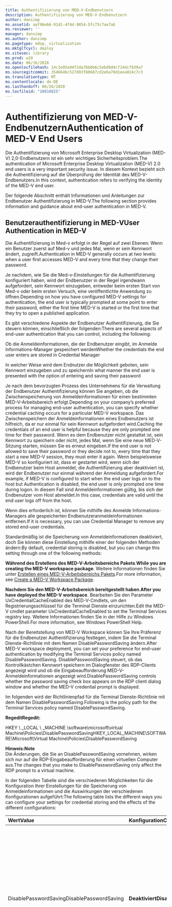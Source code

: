 ```yaml
---
title: Authentifizierung von MED-V-Endbenutzern
description: Authentifizierung von MED-V-Endbenutzern
author: dansimp
ms.assetid: aaf96eb6-91d1-4f4d-9854-5fc73c7ae7ab
ms.reviewer: ''
manager: dansimp
ms.author: dansimp
ms.pagetype: mdop, virtualization
ms.mktglfcycl: deploy
ms.sitesec: library
ms.prod: w10
ms.date: 06/16/2016
ms.openlocfilehash: 14c1e95a94f2da76b6b6c5ebd9d4cf14dcf839a7
ms.sourcegitcommit: 354664bc527d93f80687cd2eba70d1eea024c7c3
ms.translationtype: MT
ms.contentlocale: de-DE
ms.lasthandoff: 06/26/2020
ms.locfileid: "10810825"
---
```

# <span data-ttu-id="75dd4-103">Authentifizierung von MED-V-Endbenutzern</span><span class="sxs-lookup"><span data-stu-id="75dd4-103">Authentication of MED-V End Users</span></span>


<span data-ttu-id="75dd4-104">Die Authentifizierung von Microsoft Enterprise Desktop Virtualization (MED-V) 2,0-Endbenutzern ist ein sehr wichtiges Sicherheitsproblem.</span><span class="sxs-lookup"><span data-stu-id="75dd4-104">The authentication of Microsoft Enterprise Desktop Virtualization (MED-V) 2.0 end users is a very important security issue.</span></span> <span data-ttu-id="75dd4-105">In diesem Kontext bezieht sich die Authentifizierung auf die Überprüfung der Identität des MED-V-Endbenutzers.</span><span class="sxs-lookup"><span data-stu-id="75dd4-105">In this context, authentication refers to verifying the identity of the MED-V end user.</span></span>

<span data-ttu-id="75dd4-106">Der folgende Abschnitt enthält Informationen und Anleitungen zur Endbenutzer Authentifizierung in MED-V.</span><span class="sxs-lookup"><span data-stu-id="75dd4-106">The following section provides information and guidance about end-user authentication in MED-V.</span></span>

## <span data-ttu-id="75dd4-107">Benutzerauthentifizierung in MED-V</span><span class="sxs-lookup"><span data-stu-id="75dd4-107">User Authentication in MED-V</span></span>


<span data-ttu-id="75dd4-108">Die Authentifizierung in Med-v erfolgt in der Regel auf zwei Ebenen: Wenn ein Benutzer zuerst auf Med-v und jedes Mal, wenn er sein Kennwort ändert, zugreift.</span><span class="sxs-lookup"><span data-stu-id="75dd4-108">Authentication in MED-V generally occurs at two levels: when a user first accesses MED-V and every time that they change their password.</span></span>

<span data-ttu-id="75dd4-109">Je nachdem, wie Sie die Med-v-Einstellungen für die Authentifizierung konfiguriert haben, wird der Endbenutzer in der Regel irgendwann aufgefordert, sein Kennwort einzugeben, entweder beim ersten Start von Med-v oder beim ersten Versuch, eine veröffentlichte Anwendung zu öffnen.</span><span class="sxs-lookup"><span data-stu-id="75dd4-109">Depending on how you have configured MED-V settings for authentication, the end user is typically prompted at some point to enter their password, either the first time MED-V is started or the first time that they try to open a published application.</span></span>

<span data-ttu-id="75dd4-110">Es gibt verschiedene Aspekte der Endbenutzer Authentifizierung, die Sie steuern können, einschließlich der folgenden:</span><span class="sxs-lookup"><span data-stu-id="75dd4-110">There are several aspects of end-user authentication that you can control, including the following:</span></span>

<span data-ttu-id="75dd4-111">Ob die Anmeldeinformationen, die der Endbenutzer eingibt, im Anmelde Informations-Manager gespeichert werden</span><span class="sxs-lookup"><span data-stu-id="75dd4-111">Whether the credentials the end user enters are stored in Credential Manager</span></span>

<span data-ttu-id="75dd4-112">In welcher Weise wird dem Endnutzer die Möglichkeit geboten, sein Kennwort einzugeben und zu speichern</span><span class="sxs-lookup"><span data-stu-id="75dd4-112">In what manner the end user is presented with the option of entering and saving their password</span></span>

<span data-ttu-id="75dd4-113">Je nach dem bevorzugten Prozess des Unternehmens für die Verwaltung der Endbenutzer Authentifizierung können Sie angeben, ob die Zwischenspeicherung von Anmeldeinformationen für einen bestimmten MED-V-Arbeitsbereich erfolgt.</span><span class="sxs-lookup"><span data-stu-id="75dd4-113">Depending on your company’s preferred process for managing end-user authentication, you can specify whether credential caching occurs for a particular MED-V workspace.</span></span> <span data-ttu-id="75dd4-114">Das Zwischenspeichern der Anmeldeinformationen eines Endbenutzers ist hilfreich, da er nur einmal für sein Kennwort aufgefordert wird.</span><span class="sxs-lookup"><span data-stu-id="75dd4-114">Caching the credentials of an end user is helpful because they are only prompted one time for their password.</span></span> <span data-ttu-id="75dd4-115">Wenn es dem Endbenutzer nicht gestattet ist, sein Kennwort zu speichern oder nicht, jedes Mal, wenn Sie eine neue MED-V-Sitzung starten, müssen Sie es erneut eingeben.</span><span class="sxs-lookup"><span data-stu-id="75dd4-115">If the end user is not allowed to save their password or they decide not to, every time that they start a new MED-V session, they must enter it again.</span></span> <span data-ttu-id="75dd4-116">Wenn beispielsweise MED-V so konfiguriert ist, dass er gestartet wird, wenn sich der Endbenutzer beim Host anmeldet, die Authentifizierung aber deaktiviert ist, wird der Endbenutzer nur einmal während der Anmeldung aufgefordert.</span><span class="sxs-lookup"><span data-stu-id="75dd4-116">For example, if MED-V is configured to start when the end user logs on to the host but Authentication is disabled, the end user is only prompted one time during logon.</span></span> <span data-ttu-id="75dd4-117">In diesem Fall sind Anmeldeinformationen gültig, bis sich der Endbenutzer vom Host abmeldet.</span><span class="sxs-lookup"><span data-stu-id="75dd4-117">In this case, credentials are valid until the end user logs off from the host.</span></span>

<span data-ttu-id="75dd4-118">Wenn dies erforderlich ist, können Sie mithilfe des Anmelde Informations-Managers alle gespeicherten Endbenutzeranmeldeinformationen entfernen.</span><span class="sxs-lookup"><span data-stu-id="75dd4-118">If it is necessary, you can use Credential Manager to remove any stored end-user credentials.</span></span>

<span data-ttu-id="75dd4-119">Standardmäßig ist die Speicherung von Anmeldeinformationen deaktiviert, doch Sie können diese Einstellung mithilfe einer der folgenden Methoden ändern:</span><span class="sxs-lookup"><span data-stu-id="75dd4-119">By default, credential storing is disabled, but you can change this setting through one of the following methods:</span></span>

<span data-ttu-id="75dd4-120">**Während des Erstellens des MED-V-Arbeitsbereichs Pakets**.</span><span class="sxs-lookup"><span data-stu-id="75dd4-120">**While you are creating the MED-V workspace package**.</span></span> <span data-ttu-id="75dd4-121">Weitere Informationen finden Sie unter [Erstellen eines MED-V-Arbeitsbereichs Pakets](create-a-med-v-workspace-package.md).</span><span class="sxs-lookup"><span data-stu-id="75dd4-121">For more information, see [Create a MED-V Workspace Package](create-a-med-v-workspace-package.md).</span></span>

<span data-ttu-id="75dd4-122">**Nachdem Sie den MED-V-Arbeitsbereich bereitgestellt haben**.</span><span class="sxs-lookup"><span data-stu-id="75dd4-122">**After you have deployed the MED-V workspace**.</span></span> <span data-ttu-id="75dd4-123">Bearbeiten Sie den Parameter UxCredentialCacheEnabled des MED-V-Cmdlets, um den Registrierungsschlüssel für die Terminal Dienste einzurichten.</span><span class="sxs-lookup"><span data-stu-id="75dd4-123">Edit the MED-V cmdlet parameter UxCredentialCacheEnabled to set the Terminal Services registry key.</span></span> <span data-ttu-id="75dd4-124">Weitere Informationen finden Sie in der Hilfe zu Windows PowerShell.</span><span class="sxs-lookup"><span data-stu-id="75dd4-124">For more information, see Windows PowerShell Help.</span></span>

<span data-ttu-id="75dd4-125">Nach der Bereitstellung von MED-V Workspace können Sie Ihre Präferenz für die Endbenutzer Authentifizierung festlegen, indem Sie die Terminal Dienste-Richtlinie mit dem Namen DisablePasswordSaving ändern.</span><span class="sxs-lookup"><span data-stu-id="75dd4-125">After MED-V workspace deployment, you can set your preference for end-user authentication by modifying the Terminal Services policy named DisablePasswordSaving.</span></span> <span data-ttu-id="75dd4-126">DisablePasswordSaving steuert, ob das Kontrollkästchen Kennwort speichern im Dialogfenster des RDP-Clients angezeigt wird und ob die Eingabeaufforderung MED-V-Anmeldeinformationen angezeigt wird.</span><span class="sxs-lookup"><span data-stu-id="75dd4-126">DisablePasswordSaving controls whether the password saving check box appears on the RDP client dialog window and whether the MED-V credential prompt is displayed.</span></span>

<span data-ttu-id="75dd4-127">Im folgenden wird der Richtlinienpfad für die Terminal Dienste-Richtlinie mit dem Namen DisablePasswordSaving.</span><span class="sxs-lookup"><span data-stu-id="75dd4-127">Following is the policy path for the Terminal Services policy named DisablePasswordSaving.</span></span>

**<span data-ttu-id="75dd4-128">Regedit</span><span class="sxs-lookup"><span data-stu-id="75dd4-128">Regedit:</span></span>**

<span data-ttu-id="75dd4-129">HKEY \ _LOCAL \ _MACHINE \\software\\microsoft\\virtual Machine\\Policies\\DisablePasswordSaving</span><span class="sxs-lookup"><span data-stu-id="75dd4-129">HKEY\_LOCAL\_MACHINE\\SOFTWARE\\Microsoft\\Virtual Machine\\Policies\\DisablePasswordSaving</span></span>

**<span data-ttu-id="75dd4-130">Hinweis:</span><span class="sxs-lookup"><span data-stu-id="75dd4-130">Note</span></span>**  
<span data-ttu-id="75dd4-131">Die Änderungen, die Sie an DisablePasswordSaving vornehmen, wirken sich nur auf die RDP-Eingabeaufforderung für einen virtuellen Computer aus.</span><span class="sxs-lookup"><span data-stu-id="75dd4-131">The changes that you make to DisablePasswordSaving only affect the RDP prompt to a virtual machine.</span></span>



<span data-ttu-id="75dd4-132">In der folgenden Tabelle sind die verschiedenen Möglichkeiten für die Konfiguration Ihrer Einstellungen für die Speicherung von Anmeldeinformationen und die Auswirkungen der verschiedenen Konfigurationen aufgeführt:</span><span class="sxs-lookup"><span data-stu-id="75dd4-132">The following table lists the different ways you can configure your settings for credential storing and the effects of the different configurations:</span></span>

<table>
<colgroup>
<col width="33%" />
<col width="33%" />
<col width="33%" />
</colgroup>
<thead>
<tr class="header">
<th align="left"><span data-ttu-id="75dd4-133">Wert</span><span class="sxs-lookup"><span data-stu-id="75dd4-133">Value</span></span></th>
<th align="left"><span data-ttu-id="75dd4-134">Konfiguration</span><span class="sxs-lookup"><span data-stu-id="75dd4-134">Configuration</span></span></th>
<th align="left"><span data-ttu-id="75dd4-135">Ergebnis</span><span class="sxs-lookup"><span data-stu-id="75dd4-135">Result</span></span></th>
</tr>
</thead>
<tbody>
<tr class="odd">
<td align="left"><p><span data-ttu-id="75dd4-136">DisablePasswordSaving</span><span class="sxs-lookup"><span data-stu-id="75dd4-136">DisablePasswordSaving</span></span></p></td>
<td align="left"><p><strong><span data-ttu-id="75dd4-137">Deaktiviert</span><span class="sxs-lookup"><span data-stu-id="75dd4-137">Disabled</span></span></strong></p></td>
<td align="left"><p><span data-ttu-id="75dd4-138">Die MED-V-Eingabeaufforderung wird angezeigt, und ein Kontrollkästchen zum annehmen ist verfügbar und deaktiviert.</span><span class="sxs-lookup"><span data-stu-id="75dd4-138">The MED-V prompt is presented and a check box to accept is available and cleared.</span></span> <span data-ttu-id="75dd4-139">Wenn der Endbenutzer das Kontrollkästchen aktiviert, werden die Anmeldeinformationen für die spätere Verwendung zwischengespeichert.</span><span class="sxs-lookup"><span data-stu-id="75dd4-139">If the end user selects the check box, credentials are cached for subsequent use.</span></span> <span data-ttu-id="75dd4-140">Der Endbenutzer hat außerdem den Vorteil, dass nur eine Aufforderung angezeigt wird, wenn das Kennwort abläuft.</span><span class="sxs-lookup"><span data-stu-id="75dd4-140">The end user also has the benefit of only being prompted when the password expires.</span></span></p>
<p></p></td>
</tr>
<tr class="even">
<td align="left"><p></p></td>
<td align="left"><p></p></td>
<td align="left"><p><span data-ttu-id="75dd4-141">Wenn der Endbenutzer das Kontrollkästchen nicht aktiviert, wird anstelle der MED-V-Eingabeaufforderung die RDC-Client Aufforderung (Remote Desktop Connection) angezeigt, und das Kontrollkästchen zum annehmen wird deaktiviert.</span><span class="sxs-lookup"><span data-stu-id="75dd4-141">If the end user does not select the check box, the Remote Desktop Connection (RDC) Client prompt is presented instead of the MED-V prompt, and the check box to accept is cleared.</span></span> <span data-ttu-id="75dd4-142">Wenn der Endbenutzer das Kontrollkästchen aktiviert, werden die RDC-Client Anmeldeinformationen für die spätere Verwendung gespeichert.</span><span class="sxs-lookup"><span data-stu-id="75dd4-142">If the end user selects the check box, the RDC Client credential is stored for later use.</span></span></p>
<div class="alert">
<strong><span data-ttu-id="75dd4-143">Wichtig</span><span class="sxs-lookup"><span data-stu-id="75dd4-143">Important</span></span></strong><br/><p><span data-ttu-id="75dd4-144">RDC überprüft keine Anmeldeinformationen, wenn der Endbenutzer Sie eingibt.</span><span class="sxs-lookup"><span data-stu-id="75dd4-144">RDC does not validate credentials when the end user enters them.</span></span> <span data-ttu-id="75dd4-145">Wenn der Endbenutzer die Anmeldeinformationen über die RDC-Eingabeaufforderung zwischenspeichert, besteht das Risiko, dass falsche Anmeldeinformationen gespeichert werden.</span><span class="sxs-lookup"><span data-stu-id="75dd4-145">If the end user caches the credentials through the RDC prompt, there is a risk that incorrect credentials might be stored.</span></span> <span data-ttu-id="75dd4-146">In diesem Fall müssen die falschen Anmeldeinformationen im Windows-Anmelde Informations-Manager gelöscht werden.</span><span class="sxs-lookup"><span data-stu-id="75dd4-146">In this case, the incorrect credentials must be deleted in the Windows Credential Manager.</span></span></p>
</div>
<div>

</div></td>
</tr>
<tr class="odd">
<td align="left"><p><span data-ttu-id="75dd4-147">DisablePasswordSaving</span><span class="sxs-lookup"><span data-stu-id="75dd4-147">DisablePasswordSaving</span></span></p></td>
<td align="left"><p><strong><span data-ttu-id="75dd4-148">Aktiviert</span><span class="sxs-lookup"><span data-stu-id="75dd4-148">Enabled</span></span></strong></p></td>
<td align="left"><div class="alert">
<strong><span data-ttu-id="75dd4-149">Hinweis:</span><span class="sxs-lookup"><span data-stu-id="75dd4-149">Note</span></span></strong><br/><p><span data-ttu-id="75dd4-150">Diese Konfiguration ist sicherer, da Sie die Zwischenspeicherung von Endbenutzeranmeldeinformationen nicht zulässt.</span><span class="sxs-lookup"><span data-stu-id="75dd4-150">This configuration is more secure because it does not allow end user credentials to be cached.</span></span></p>
</div>
<div>

</div></td>
</tr>
</tbody>
</table>



<span data-ttu-id="75dd4-151">Standardmäßig legt die MED-V-Installation einen Registrierungsschlüssel im Gast fest, um die Eingabeaufforderung "Kennwort läuft ab" zu unterdrücken.</span><span class="sxs-lookup"><span data-stu-id="75dd4-151">By default, the MED-V installation sets a registry key in the guest to suppress the "password about to expire" prompt.</span></span> <span data-ttu-id="75dd4-152">Der Endbenutzer wird nur zur Eingabe einer Kennwortänderung auf dem Host aufgefordert.</span><span class="sxs-lookup"><span data-stu-id="75dd4-152">The end user is only prompted for a password change on the host.</span></span> <span data-ttu-id="75dd4-153">Die auf dem Host aktualisierten Anmeldeinformationen werden an den Gast weitergegeben.</span><span class="sxs-lookup"><span data-stu-id="75dd4-153">Credentials that are updated on the host are passed to the guest.</span></span>

**<span data-ttu-id="75dd4-154">Achtung</span><span class="sxs-lookup"><span data-stu-id="75dd4-154">Caution</span></span>**  
<span data-ttu-id="75dd4-155">Wenn Sie Gruppenrichtlinien in Ihrer Umgebung verwenden, wissen Sie, dass der Registrierungsschlüssel außer Kraft gesetzt werden kann, wodurch die Kennworteingabeaufforderung des Gasts wieder angezeigt wird.</span><span class="sxs-lookup"><span data-stu-id="75dd4-155">If you use Group Policy in your environment, know that it can override the registry key causing the password prompts from the guest to reappear.</span></span>



### <span data-ttu-id="75dd4-156">Sicherheitsaspekte bei der Authentifizierung</span><span class="sxs-lookup"><span data-stu-id="75dd4-156">Security Concerns with Authentication</span></span>

<span data-ttu-id="75dd4-157">Auch wenn die Zwischenspeicherung der Anmeldeinformationen des Endbenutzers die beste Benutzererfahrung bietet, müssen Sie sich mit den damit verbundenen Risiken vertraut machen.</span><span class="sxs-lookup"><span data-stu-id="75dd4-157">Even though caching the end user’s credentials provides the best user experience, you must be aware of the risks involved.</span></span>

<span data-ttu-id="75dd4-158">Wenn die Zwischenspeicherung von Anmeldeinformationen aktiviert ist, werden die Domänenanmeldeinformationen des Endbenutzers in einem reversiblen Format innerhalb des Windows-Anmelde Informations-Managers gespeichert.</span><span class="sxs-lookup"><span data-stu-id="75dd4-158">When credential caching is enabled, the end user’s domain credential is stored in a reversible format within the Windows Credential Manager.</span></span> <span data-ttu-id="75dd4-159">Infolgedessen kann ein Angreifer ein Tool schreiben, das entweder als Prozess auf Systemebene oder als Endbenutzer Prozess ausgeführt wird und die Anmeldeinformationen des Endbenutzers abruft.</span><span class="sxs-lookup"><span data-stu-id="75dd4-159">As a result, an attacker could write a tool that runs as either a system level process or an end user process and that retrieves the end user's credentials.</span></span> <span data-ttu-id="75dd4-160">Sie können dieses Risiko nur verringern, indem Sie DisablePasswordSaving auf **Enabled**festlegen.</span><span class="sxs-lookup"><span data-stu-id="75dd4-160">You can only lessen this risk by setting DisablePasswordSaving to **Enabled**.</span></span>

<span data-ttu-id="75dd4-161">Das gleiche Problem tritt auf, wenn die MED-V-Authentifizierung deaktiviert ist, die Einstellung für die Terminal Dienste-Richtlinie jedoch aktiviert ist.</span><span class="sxs-lookup"><span data-stu-id="75dd4-161">This same concern exists when MED-V authentication is disabled but the Terminal Services policy setting is enabled.</span></span>

## <span data-ttu-id="75dd4-162">Verwandte Themen</span><span class="sxs-lookup"><span data-stu-id="75dd4-162">Related topics</span></span>


[<span data-ttu-id="75dd4-163">Bewährte Sicherheitsmethoden für MED-V-Vorgänge</span><span class="sxs-lookup"><span data-stu-id="75dd4-163">Security Best Practices for MED-V Operations</span></span>](security-best-practices-for-med-v-operations.md)









